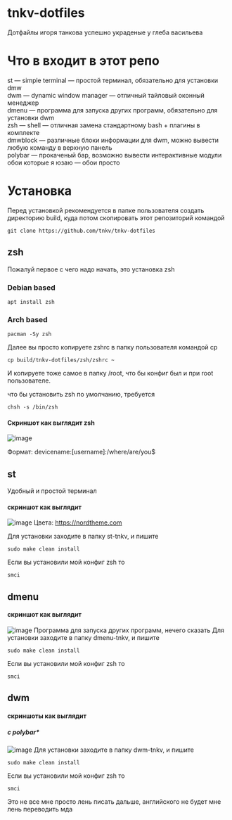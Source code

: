 # tnkv-dotfiles
Дотфайлы игоря танкова успешно украденые у глеба васильева
# Что в входит в этот репо
st — simple terminal — простой терминал, обязательно для установки dmw <br>
dwm — dynamic window manager — отличный тайловый оконный менеджер <br>
dmenu — программа для запуска других программ, обязательно для установки dwm <br>
zsh — shell — отличная замена стандартному bash + плагины в комплекте <br>
dmwblock — различные блоки информации для dwm, можно вывести любую команду в верхную панель <br>
polybar — прокаченый бар, возможно вывести интерактивные модули <br>
обои которые я юзаю — обои просто <br>
# Установка 
Перед установкой рекомендуется в папке пользователя создать директорию build, куда потом скопировать этот репозиторий командой 
```
git clone https://github.com/tnkv/tnkv-dotfiles
```
## zsh
Пожалуй первое с чего надо начать, это установка zsh
### Debian based
```
apt install zsh
```
### Arch based
```
pacman -Sy zsh
```
Далее вы просто копируете zshrc в папку пользователя командой cp
```
cp build/tnkv-dotfiles/zsh/zshrc ~
```
И копируете тоже самое в папку /root, что бы конфиг был и при root пользователе.

что бы установить zsh по умолчанию, требуется
```
chsh -s /bin/zsh
```
#### Скриншот как выглядит zsh
![image](https://user-images.githubusercontent.com/67426242/127010119-6c03f294-1f13-467f-b4ab-8b2f50d7f2ad.png)

Формат: devicename:[username]:/where/are/you$

## st
Удобный и простой терминал
#### скриншот как выглядит
![image](https://user-images.githubusercontent.com/67426242/127010931-24d81bb6-cf0f-4e4f-899b-85ae3e4aaed4.png)
Цвета: https://nordtheme.com

Для установки заходите в папку st-tnkv, и пишите
```
sudo make clean install
```
Если вы установили мой конфиг zsh то
```
smci
```

## dmenu
#### скриншот как выглядит
![image](https://user-images.githubusercontent.com/67426242/127011296-dc780c7e-b54a-45e7-90ac-17c75f6a6ac5.png)
Программа для запуска других программ, нечего сказать
Для установки заходите в папку dmenu-tnkv, и пишите
```
sudo make clean install
```
Если вы установили мой конфиг zsh то
```
smci
```

## dwm

#### скриншоты как выглядит
##### с polybar*
![image](https://user-images.githubusercontent.com/67426242/127011665-356e876f-a5e5-4a98-a1fd-51f6e8d8889e.png)
Для установки заходите в папку dwm-tnkv, и пишите
```
sudo make clean install
```
Если вы установили мой конфиг zsh то
```
smci
```

Это не все мне просто лень писать дальше, английского не будет мне лень переводить мда
